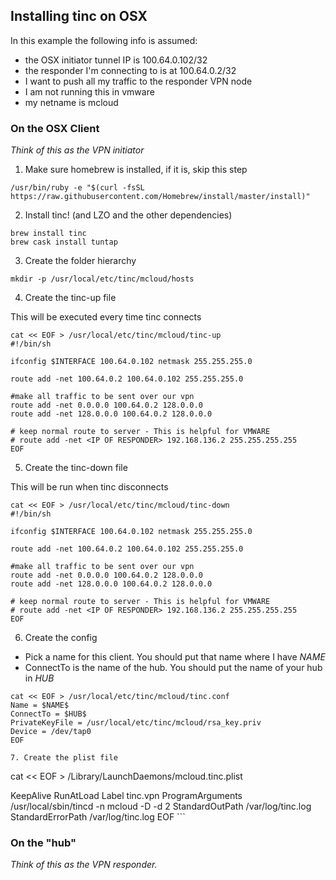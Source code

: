 ## Installing tinc on OSX


In this example the following info is assumed:

- the OSX initiator tunnel IP is 100.64.0.102/32
- the responder I'm connecting to is at 100.64.0.2/32
- I want to push all my traffic to the responder VPN node
- I am not running this in vmware
- my netname is mcloud

### On the OSX Client

*Think of this as the VPN initiator*

1. Make sure homebrew is installed, if it is, skip this step
```
/usr/bin/ruby -e "$(curl -fsSL https://raw.githubusercontent.com/Homebrew/install/master/install)"
```

2. Install tinc! (and LZO and the other dependencies)
```
brew install tinc
brew cask install tuntap
```

3. Create the folder hierarchy
```
mkdir -p /usr/local/etc/tinc/mcloud/hosts
```

4. Create the tinc-up file

This will be executed every time tinc connects

```
cat << EOF > /usr/local/etc/tinc/mcloud/tinc-up
#!/bin/sh

ifconfig $INTERFACE 100.64.0.102 netmask 255.255.255.0

route add -net 100.64.0.2 100.64.0.102 255.255.255.0

#make all traffic to be sent over our vpn
route add -net 0.0.0.0 100.64.0.2 128.0.0.0
route add -net 128.0.0.0 100.64.0.2 128.0.0.0

# keep normal route to server - This is helpful for VMWARE
# route add -net <IP OF RESPONDER> 192.168.136.2 255.255.255.255
EOF

```

5. Create the tinc-down file

This will be run when tinc disconnects

```
cat << EOF > /usr/local/etc/tinc/mcloud/tinc-down
#!/bin/sh

ifconfig $INTERFACE 100.64.0.102 netmask 255.255.255.0

route add -net 100.64.0.2 100.64.0.102 255.255.255.0

#make all traffic to be sent over our vpn
route add -net 0.0.0.0 100.64.0.2 128.0.0.0
route add -net 128.0.0.0 100.64.0.2 128.0.0.0

# keep normal route to server - This is helpful for VMWARE
# route add -net <IP OF RESPONDER> 192.168.136.2 255.255.255.255
EOF
```

6. Create the config

- Pick a name for this client. You should put that name where I have $NAME$
- ConnectTo is the name of the hub. You should put the name of your hub in $HUB$


```
cat << EOF > /usr/local/etc/tinc/mcloud/tinc.conf
Name = $NAME$
ConnectTo = $HUB$
PrivateKeyFile = /usr/local/etc/tinc/mcloud/rsa_key.priv
Device = /dev/tap0
EOF

7. Create the plist file

```
cat << EOF > /Library/LaunchDaemons/mcloud.tinc.plist
<?xml version="1.0" encoding="UTF-8"?>
<!DOCTYPE plist PUBLIC "-//Apple//DTD PLIST 1.0//EN" "http://www.apple.com/DTDs/PropertyList-1.0.dtd">
<plist version="1.0">
<dict>
    <key>KeepAlive</key>
    <true/>
    <key>RunAtLoad</key>
    <true/>
    <key>Label</key>
    <string>tinc.vpn</string>
    <key>ProgramArguments</key>
    <array>
        <string>/usr/local/sbin/tincd</string>
        <string>-n</string>
        <string>mcloud</string>
        <string>-D</string>
        <string>-d</string>
        <string>2</string>
    </array>
    <key>StandardOutPath</key>
    <string>/var/log/tinc.log</string>
    <key>StandardErrorPath</key>
    <string>/var/log/tinc.log</string>
</dict>
</plist>
EOF
```

### On the "hub"
*Think of this as the VPN responder.*


